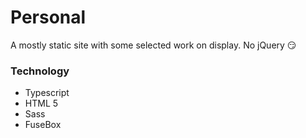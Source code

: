# Personal
A mostly static site with some selected work on display. No jQuery 😏

### Technology
+ Typescript
+ HTML 5
+ Sass
+ FuseBox
